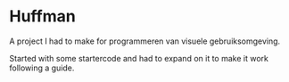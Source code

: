 # Huffman

A project I had to make for programmeren van visuele gebruiksomgeving. 

Started with some startercode and had to expand on it to make it work following a guide. 